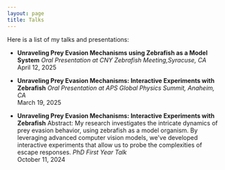 ```yaml
---
layout: page
title: Talks
---
```


Here is a list of my talks and presentations:
- **Unraveling Prey Evasion Mechanisms using Zebrafish as a Model System**
  *Oral Presentation at CNY Zebrafish Meeting,Syracuse, CA*  
  April 12, 2025

- **Unraveling Prey Evasion Mechanisms: Interactive Experiments with Zebrafish**
  *Oral Presentation at APS Global Physics Summit, Anaheim, CA*  
  March 19, 2025


- **Unraveling Prey Evasion Mechanisms: Interactive Experiments with Zebrafish**
   Abstract: My research investigates the intricate dynamics of prey evasion behavior, using zebrafish as a model organism. By leveraging advanced computer vision models, we've developed interactive experiments that allow us to probe the complexities of escape responses. 
  *PhD First Year Talk*  
  October 11, 2024

<br /> 